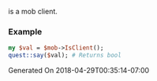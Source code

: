 is a mob client.
### Example

```perl
my $val = $mob->IsClient();
quest::say($val); # Returns bool
```


Generated On 2018-04-29T00:35:14-07:00